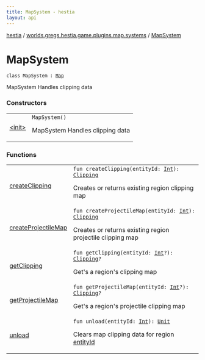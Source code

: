 ```yaml
---
title: MapSystem - hestia
layout: api
---
```


<div class='api-docs-breadcrumbs'><a href="../../index.html">hestia</a> / <a href="../index.html">worlds.gregs.hestia.game.plugins.map.systems</a> / <a href="./index.html">MapSystem</a></div>

# MapSystem

<div class="signature"><code><span class="keyword">class </span><span class="identifier">MapSystem</span>&nbsp;<span class="symbol">:</span>&nbsp;<a href="../../worlds.gregs.hestia.game.api.map/-map/index.html"><span class="identifier">Map</span></a></code></div>

MapSystem
Handles clipping data

### Constructors

<table class="api-docs-table">
<tbody>
<tr>
<td markdown="1">

<a href="-init-.html">&lt;init&gt;</a>


</td>
<td markdown="1">
<div class="signature"><code><span class="identifier">MapSystem</span><span class="symbol">(</span><span class="symbol">)</span></code></div>

MapSystem
Handles clipping data


</td>
</tr>
</tbody>
</table>

### Functions

<table class="api-docs-table">
<tbody>
<tr>
<td markdown="1">

<a href="create-clipping.html">createClipping</a>


</td>
<td markdown="1">
<div class="signature"><code><span class="keyword">fun </span><span class="identifier">createClipping</span><span class="symbol">(</span><span class="parameterName" id="worlds.gregs.hestia.game.plugins.map.systems.MapSystem$createClipping(kotlin.Int)/entityId">entityId</span><span class="symbol">:</span>&nbsp;<a href="https://kotlinlang.org/api/latest/jvm/stdlib/kotlin/-int/index.html"><span class="identifier">Int</span></a><span class="symbol">)</span><span class="symbol">: </span><a href="../../worlds.gregs.hestia.game.api.map/-clipping/index.html"><span class="identifier">Clipping</span></a></code></div>

Creates or returns existing region clipping map


</td>
</tr>
<tr>
<td markdown="1">

<a href="create-projectile-map.html">createProjectileMap</a>


</td>
<td markdown="1">
<div class="signature"><code><span class="keyword">fun </span><span class="identifier">createProjectileMap</span><span class="symbol">(</span><span class="parameterName" id="worlds.gregs.hestia.game.plugins.map.systems.MapSystem$createProjectileMap(kotlin.Int)/entityId">entityId</span><span class="symbol">:</span>&nbsp;<a href="https://kotlinlang.org/api/latest/jvm/stdlib/kotlin/-int/index.html"><span class="identifier">Int</span></a><span class="symbol">)</span><span class="symbol">: </span><a href="../../worlds.gregs.hestia.game.api.map/-clipping/index.html"><span class="identifier">Clipping</span></a></code></div>

Creates or returns existing region projectile clipping map


</td>
</tr>
<tr>
<td markdown="1">

<a href="get-clipping.html">getClipping</a>


</td>
<td markdown="1">
<div class="signature"><code><span class="keyword">fun </span><span class="identifier">getClipping</span><span class="symbol">(</span><span class="parameterName" id="worlds.gregs.hestia.game.plugins.map.systems.MapSystem$getClipping(kotlin.Int)/entityId">entityId</span><span class="symbol">:</span>&nbsp;<a href="https://kotlinlang.org/api/latest/jvm/stdlib/kotlin/-int/index.html"><span class="identifier">Int</span></a><span class="symbol">?</span><span class="symbol">)</span><span class="symbol">: </span><a href="../../worlds.gregs.hestia.game.api.map/-clipping/index.html"><span class="identifier">Clipping</span></a><span class="symbol">?</span></code></div>

Get's a region's clipping map


</td>
</tr>
<tr>
<td markdown="1">

<a href="get-projectile-map.html">getProjectileMap</a>


</td>
<td markdown="1">
<div class="signature"><code><span class="keyword">fun </span><span class="identifier">getProjectileMap</span><span class="symbol">(</span><span class="parameterName" id="worlds.gregs.hestia.game.plugins.map.systems.MapSystem$getProjectileMap(kotlin.Int)/entityId">entityId</span><span class="symbol">:</span>&nbsp;<a href="https://kotlinlang.org/api/latest/jvm/stdlib/kotlin/-int/index.html"><span class="identifier">Int</span></a><span class="symbol">?</span><span class="symbol">)</span><span class="symbol">: </span><a href="../../worlds.gregs.hestia.game.api.map/-clipping/index.html"><span class="identifier">Clipping</span></a><span class="symbol">?</span></code></div>

Get's a region's projectile clipping map


</td>
</tr>
<tr>
<td markdown="1">

<a href="unload.html">unload</a>


</td>
<td markdown="1">
<div class="signature"><code><span class="keyword">fun </span><span class="identifier">unload</span><span class="symbol">(</span><span class="parameterName" id="worlds.gregs.hestia.game.plugins.map.systems.MapSystem$unload(kotlin.Int)/entityId">entityId</span><span class="symbol">:</span>&nbsp;<a href="https://kotlinlang.org/api/latest/jvm/stdlib/kotlin/-int/index.html"><span class="identifier">Int</span></a><span class="symbol">)</span><span class="symbol">: </span><a href="https://kotlinlang.org/api/latest/jvm/stdlib/kotlin/-unit/index.html"><span class="identifier">Unit</span></a></code></div>

Clears map clipping data for region <a href="../../worlds.gregs.hestia.game.api.map/-map/unload.html#worlds.gregs.hestia.game.api.map.Map$unload(kotlin.Int)/entityId">entityId</a>


</td>
</tr>
</tbody>
</table>
